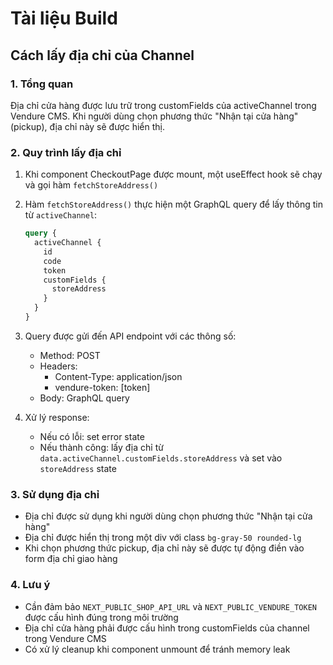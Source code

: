 # Tài liệu Build

## Cách lấy địa chỉ của Channel

### 1. Tổng quan
Địa chỉ cửa hàng được lưu trữ trong customFields của activeChannel trong Vendure CMS. Khi người dùng chọn phương thức "Nhận tại cửa hàng" (pickup), địa chỉ này sẽ được hiển thị.

### 2. Quy trình lấy địa chỉ

1. Khi component CheckoutPage được mount, một useEffect hook sẽ chạy và gọi hàm `fetchStoreAddress()`

2. Hàm `fetchStoreAddress()` thực hiện một GraphQL query để lấy thông tin từ `activeChannel`:
   ```graphql
   query {
     activeChannel {
       id
       code
       token
       customFields {
         storeAddress
       }
     }
   }
   ```

3. Query được gửi đến API endpoint với các thông số:
   - Method: POST
   - Headers: 
     - Content-Type: application/json
     - vendure-token: [token]
   - Body: GraphQL query

4. Xử lý response:
   - Nếu có lỗi: set error state
   - Nếu thành công: lấy địa chỉ từ `data.activeChannel.customFields.storeAddress` và set vào `storeAddress` state

### 3. Sử dụng địa chỉ
- Địa chỉ được sử dụng khi người dùng chọn phương thức "Nhận tại cửa hàng"
- Địa chỉ được hiển thị trong một div với class `bg-gray-50 rounded-lg`
- Khi chọn phương thức pickup, địa chỉ này sẽ được tự động điền vào form địa chỉ giao hàng

### 4. Lưu ý
- Cần đảm bảo `NEXT_PUBLIC_SHOP_API_URL` và `NEXT_PUBLIC_VENDURE_TOKEN` được cấu hình đúng trong môi trường
- Địa chỉ cửa hàng phải được cấu hình trong customFields của channel trong Vendure CMS
- Có xử lý cleanup khi component unmount để tránh memory leak 